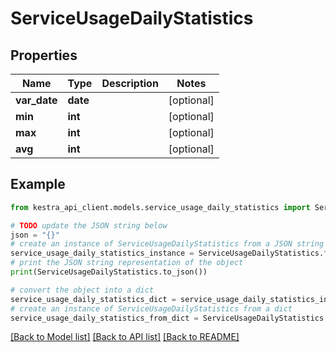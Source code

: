 # ServiceUsageDailyStatistics


## Properties

Name | Type | Description | Notes
------------ | ------------- | ------------- | -------------
**var_date** | **date** |  | [optional] 
**min** | **int** |  | [optional] 
**max** | **int** |  | [optional] 
**avg** | **int** |  | [optional] 

## Example

```python
from kestra_api_client.models.service_usage_daily_statistics import ServiceUsageDailyStatistics

# TODO update the JSON string below
json = "{}"
# create an instance of ServiceUsageDailyStatistics from a JSON string
service_usage_daily_statistics_instance = ServiceUsageDailyStatistics.from_json(json)
# print the JSON string representation of the object
print(ServiceUsageDailyStatistics.to_json())

# convert the object into a dict
service_usage_daily_statistics_dict = service_usage_daily_statistics_instance.to_dict()
# create an instance of ServiceUsageDailyStatistics from a dict
service_usage_daily_statistics_from_dict = ServiceUsageDailyStatistics.from_dict(service_usage_daily_statistics_dict)
```
[[Back to Model list]](../README.md#documentation-for-models) [[Back to API list]](../README.md#documentation-for-api-endpoints) [[Back to README]](../README.md)


